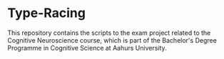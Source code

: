 # Type-Racing

This repository contains the scripts to the exam project related to the Cognitive Neuroscience course, which is part of the Bachelor's Degree Programme in Cognitive Science at Aahurs University.  
